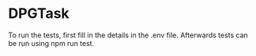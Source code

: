 # DPGTask

To run the tests, first fill in the details in the .env file.
Afterwards tests can be run using npm run test.
